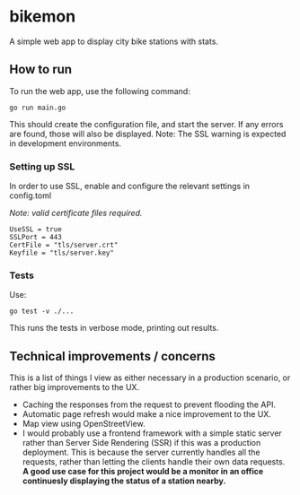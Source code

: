 # bikemon

A simple web app to display city bike stations with stats.

## How to run
To run the web app, use the following command:
```
go run main.go
```
This should create the configuration file, and start the server.
If any errors are found, those will also be displayed.
Note: The SSL warning is expected in development environments.

### Setting up SSL
In order to use SSL, enable and configure the relevant settings in config.toml

*Note: valid certificate files required.*

```
UseSSL = true
SSLPort = 443
CertFile = "tls/server.crt"
Keyfile = "tls/server.key"
```

### Tests

Use:
```
go test -v ./...
```
This runs the tests in verbose mode, printing out results.

## Technical improvements / concerns
This is a list of things I view as either necessary in a production
scenario, or rather big improvements to the UX.

* Caching the responses from the request to prevent flooding the API.
* Automatic page refresh would make a nice improvement to the UX.
* Map view using OpenStreetView.
* I would probably use a frontend framework with a simple static server
rather than Server Side Rendering (SSR) if this was a production deployment.
This is because the server currently handles all the requests, rather than letting
the clients handle their own data requests. **A good use case for this project would be
a monitor in an office continuesly displaying the status of a station nearby.**
